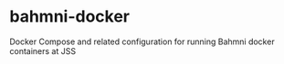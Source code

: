 # bahmni-docker
Docker Compose and related configuration for running Bahmni docker containers at JSS
